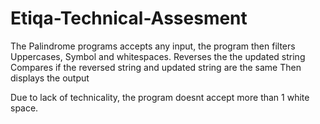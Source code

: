 # Etiqa-Technical-Assesment
The Palindrome programs accepts any input, the program then filters Uppercases, Symbol and whitespaces.
Reverses the the updated string
Compares if the reversed string and updated string are the same
Then displays the output

Due to lack of technicality, the program doesnt accept more than 1 white space.

